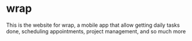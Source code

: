 # wrap
This is the website for wrap, a mobile app that allow getting daily tasks done, scheduling appointments, project management, and so much more
